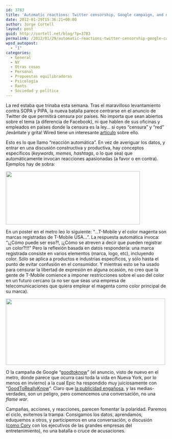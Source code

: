 ```yaml
---
id: 3783
title: 'Automatic reactions: Twitter censorship, Google campaign, and magenta trade-marked'
date: 2012-01-29T15:36:21+00:00
author: Jorge Cortell
layout: post
guid: http://cortell.net/blog/?p=3783
permalink: /2012/01/29/automatic-reactions-twitter-censorship-google-campaign-and-magenta-trade-marked/
wpsd_autopost:
  - "1"
categories:
  - General
  - NY
  - Otras cosas
  - Personal
  - Propuestas equilibradoras
  - Psicología
  - Rants
  - Sociedad y polí­tica
---
```

La red estaba que trinaba esta semana. Tras el maravilloso levantamiento contra SOPA y PIPA, la nueva batalla parece centrarse en el anuncio de Twitter de que permitirá censura por países. No importa que sean abiertos sobre el tema (a diferencia de Facebook), ni que hablen de sus oficinas y empleados en países donde la censura es la ley&#8230; si oyes &#8220;censura&#8221; y &#8220;red&#8221; ¡levántate y grita! Wired tiene un interesante <a title="http://www.wired.com/threatlevel/2012/01/twitter-agent-of-the-censor/" href="http://www.wired.com/threatlevel/2012/01/twitter-agent-of-the-censor/" target="_blank">artículo</a> sobre ello.

Esto es lo que llamo &#8220;reacción automática&#8221;. En vez de averiguar los datos, y entrar en una discusión constructiva y productiva, hay conceptos específicos (_keywords, memes, hashtags_, o lo que sea) que automáticamente invocan reacciones apasionadas (a favor o en contra). Ejemplos hay de sobra:

<img class="aligncenter" title="Magenta TM by TMobile" src="https://lh4.googleusercontent.com/-HbapOv3dF-8/TySc8zxx7vI/AAAAAAAAARc/FXijVuILZOo/w420-h168-k/20120128_194510.jpg" alt="" width="420" height="167" />

En un poster en el metro leo lo siguiente: &#8220;&#8230;T-Mobile y el color magenta son marcas registradas de T-Mobile USA&#8230;&#8221;. La respuesta automática invoca: &#8220;¡¿Cómo puede ser eso?!, ¡¿Cómo se atreven a decir que pueden registrar un color?!!!&#8221; Pero la reflexión basada en datos respondería: una marca registrada consiste en varios elementos (marca, logo, etc), incluyendo color. Sólo se aplica a productos e industrias específicos, y sólo hasta el punto de evitar confusión en el consumidor. Y mientras esto se ha usado para censurar la libertad de expresión en alguna ocasión, no creo que la gente de T-Mobile comience a imponer restricciones sobre el uso del color en un futuro cercano (a no ser que seas una empresa de telecomunicaciones que quiera emplear el magenta como color principal de su marca).

<img class="aligncenter" title="Google Ad" src="https://lh6.googleusercontent.com/-hBuGgm3_kSY/Tx8dBkURIUI/AAAAAAAAARg/95skwubDMEg/w500-h207-k/20120124_160222.jpg" alt="" width="499" height="208" />

O la campaña de Google &#8220;<a title="http://www.google.com/goodtoknow/" href="http://www.google.com/goodtoknow/" target="_blank">goodtoknow</a>&#8221; (el anuncio, visto de nuevo en el metro, donde parece que ocurra casi toda la vida en Nueva York, por lo menos en invierno) a la cual Epic ha respondido muy juiciosamente con &#8220;<a title="http://epic.org/2012/01/epic-launches-good-to-really-k.html" href="http://epic.org/2012/01/epic-launches-good-to-really-k.html" target="_blank">GoodToReallyKnow</a>&#8220;. Claro que <a title="http://www.madridmemata.es/2011/12/la-verdadera-publicidad-que-debiera-mostrar-metro-de-madrid/" href="http://www.madridmemata.es/2011/12/la-verdadera-publicidad-que-debiera-mostrar-metro-de-madrid/" target="_blank">la publicidad engañosa</a>, y las medias-verdades, son un peligro, pero comencemos una conversación, no una _flame war_.

Campañas, acciones, y reacciones, parecen fomentar la polaridad. Paremos el ciclo, evitemos la trampa. Consigamos los datos, aprendamos, eduquemos a otros, y participemos en una conversación, o discusión (<a title="http://boingboing.net/2012/01/28/infographic-hollywoods-long.html" href="http://boingboing.net/2012/01/28/infographic-hollywoods-long.html" target="_blank">como Cory</a> con los ejecutivos de las grandes empresas del entretenimiento), no una batalla o cruce de acusaciones.